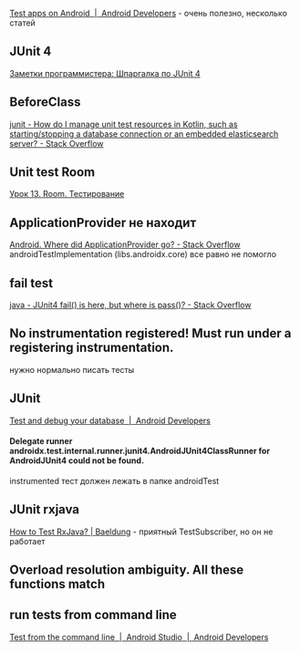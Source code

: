 [Test apps on Android  |  Android Developers](https://developer.android.com/training/testing) - очень полезно, несколько статей

## JUnit 4
[Заметки программистера: Шпаргалка по JUnit 4](https://www.dokwork.ru/2012/04/junit-4.html)

## BeforeClass
[junit - How do I manage unit test resources in Kotlin, such as starting/stopping a database connection or an embedded elasticsearch server? - Stack Overflow](https://stackoverflow.com/questions/35554076/how-do-i-manage-unit-test-resources-in-kotlin-such-as-starting-stopping-a-datab)
## Unit test Room
[Урок 13. Room. Тестирование](https://startandroid.ru/ru/courses/architecture-components/27-course/architecture-components/541-urok-13-room-testirovanie.html)
## ApplicationProvider не находит
[Android. Where did ApplicationProvider go? - Stack Overflow](https://stackoverflow.com/questions/56571764/android-where-did-applicationprovider-go)
androidTestImplementation (libs.androidx.core) все равно не помогло
## fail test
[java - JUnit4 fail() is here, but where is pass()? - Stack Overflow](https://stackoverflow.com/questions/4036144/junit4-fail-is-here-but-where-is-pass)
## No instrumentation registered! Must run under a registering instrumentation.
нужно нормально писать тесты
## JUnit
[Test and debug your database  |  Android Developers](https://developer.android.com/training/data-storage/room/testing-db)
#### Delegate runner androidx.test.internal.runner.junit4.AndroidJUnit4ClassRunner for AndroidJUnit4 could not be found.
instrumented тест должен лежать в папке androidTest
## JUnit rxjava
[How to Test RxJava? | Baeldung](https://www.baeldung.com/rxjava-testing) - приятный TestSubscriber, но он не работает
## Overload resolution ambiguity. All these functions match

## run tests from command line
[Test from the command line  |  Android Studio  |  Android Developers](https://developer.android.com/studio/test/command-line)